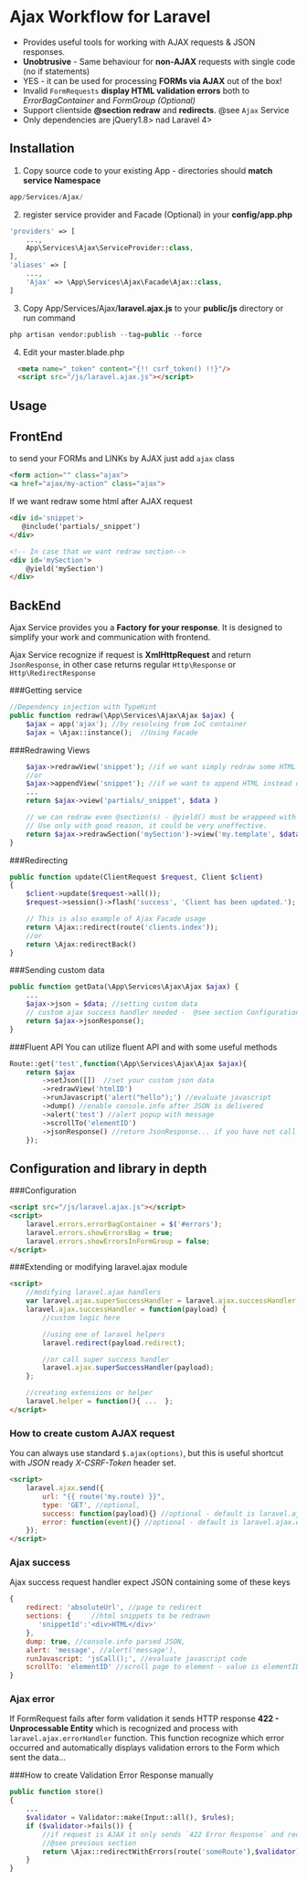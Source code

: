 # Ajax Workflow for Laravel

  - Provides useful tools for working with AJAX requests & JSON responses.
  - **Unobtrusive** - Same behaviour for **non-AJAX** requests with single code (no if statements)
  - YES - it can be used for processing **FORMs via AJAX** out of the box!
  - Invalid `FormRequests` **display HTML validation errors** both to *ErrorBagContainer* and *FormGroup (Optional)*
  - Support clientside **@section redraw** and **redirects**. @see `Ajax` Service
  - Only dependencies are jQuery1.8> nad Laravel 4> 

Installation
------------

1) Copy source code to your existing App - directories should **match service Namespace**
~~~~~ php
app/Services/Ajax/
~~~~~

2) register service provider and Facade (Optional) in your **config/app.php**
~~~~~ php
'providers' => [
	...,
	App\Services\Ajax\ServiceProvider::class,
],
'aliases' => [
	...,
	'Ajax' => \App\Services\Ajax\Facade\Ajax::class,
]
~~~~~


3) Copy App/Services/Ajax/**laravel.ajax.js** to your **public/js** directory or run command
~~~~~ php
php artisan vendor:publish --tag=public --force
~~~~~

4) Edit your master.blade.php
~~~~~ html
  <meta name="_token" content="{!! csrf_token() !!}"/>
  <script src="/js/laravel.ajax.js"></script>
~~~~~

Usage
---------------------

## FrontEnd

to send your FORMs and LINKs by AJAX just add `ajax` class
~~~~~ html
<form action="" class="ajax">
<a href="ajax/my-action" class="ajax">
~~~~~

If we want redraw some html after AJAX request
~~~~~ html
<div id='snippet'>
   @include('partials/_snippet')
</div>

<!-- In case that we want redraw section-->
<div id='mySection'>
	@yield('mySection')
</div>
~~~~~

## BackEnd

Ajax Service provides you a **Factory for your response**. It is designed to simplify your work and communication with frontend.

Ajax Service recognize if request is **XmlHttpRequest** and return `JsonResponse`, in other case returns regular `Http\Response` or `Http\RedirectResponse`

###Getting service
~~~~~ php
//Dependency injection with TypeHint
public function redraw(\App\Services\Ajax\Ajax $ajax) {
	$ajax = app('ajax'); //by resolving from IoC container
	$ajax = \Ajax::instance();  //Using Facade
~~~~~

###Redrawing Views
~~~~~ php
	$ajax->redrawView('snippet'); //if we want simply redraw some HTML
	//or
	$ajax->appendView('snippet'); //if we want to append HTML instead of replace
	...
	return $ajax->view('partials/_snippet', $data )

~~~~~

~~~~~ php
	// we can redraw even @section(s) - @yield() must be wrappeed with div#sectionName.
	// Use only with good reason, it could be very uneffective.
	return $ajax->redrawSection('mySection')->view('my.template', $data);
}
~~~~~

###Redirecting
~~~~~ php
public function update(ClientRequest $request, Client $client)
{
    $client->update($request->all());
    $request->session()->flash('success', 'Client has been updated.');

	// This is also example of Ajax Facade usage
    return \Ajax::redirect(route('clients.index'));
    //or
    return \Ajax:redirectBack()
}
~~~~~

###Sending custom data
~~~~~ php
public function getData(\App\Services\Ajax\Ajax $ajax) {
	...
	$ajax->json = $data; //setting custom data
	// custom ajax success handler needed -  @see section Configuration and custom AJAX requests
	return $ajax->jsonResponse();
}
~~~~~

###Fluent API
You can utilize fluent API and with some useful methods
~~~~~ php
Route::get('test',function(\App\Services\Ajax\Ajax $ajax){
	return $ajax
		->setJson([])  //set your custom json data
		->redrawView('htmlID')
		->runJavascript('alert("hello");') //evaluate javascript
		->dump() //enable console.info after JSON is delivered
		->alert('test') //alert popup with message
		->scrollTo('elementID')
		->jsonResponse() //return JsonResponse... if you have not call view() or redirect()
	});
~~~~~

Configuration and library in depth
--------------

###Configuration
~~~~~ html
<script src="/js/laravel.ajax.js"></script>
<script>
    laravel.errors.errorBagContainer = $('#errors');
    laravel.errors.showErrorsBag = true;
    laravel.errors.showErrorsInFormGroup = false;
</script>
~~~~~

###Extending or modifying laravel.ajax module
~~~~~ html
<script>
    //modifying laravel.ajax handlers
    var laravel.ajax.superSuccessHandler = laravel.ajax.successHandler;
    laravel.ajax.successHandler = function(payload) {
        //custom logic here

        //using one of laravel helpers
        laravel.redirect(payload.redirect);

        //or call super success handler
        laravel.ajax.superSuccessHandler(payload);
    };

    //creating extensions or helper
    laravel.helper = function(){ ...  };
</script>
~~~~~

### How to create custom AJAX request
You can always use standard `$.ajax(options)`, but this is useful shortcut
with  *JSON* ready *X-CSRF-Token* header set.
~~~~~ html
<script>
    laravel.ajax.send({
        url: "{{ route('my.route) }}",
        type: 'GET', //optional,
        success: function(payload){} //optional - default is laravel.ajax.successHandler
        error: function(event){} //optional - default is laravel.ajax.errorHandler
    });
</script>
~~~~~

### Ajax success
Ajax success request handler expect JSON containing some of these keys
~~~~~ javascript
{
	redirect: 'absoluteUrl', //page to redirect
	sections: {     //html snippets to be redrawn
	   'snippetId':'<div>HTML</div>'
	},
	dump: true, //console.info parsed JSON,
	alert: 'message', //alert('message'),
	runJavascript: 'jsCall();', //evaluate javascript code
	scrollTo: 'elementID' //scroll page to element - value is elementID
}
~~~~~

### Ajax error

If FormRequest fails after form validation it sends HTTP response **422 - Unprocessable Entity** which is recognized and process with `laravel.ajax.errorHandler` function.
This function recognize which error occurred and automatically displays validation errors to the Form which sent the data...

###How to create Validation Error Response manually
~~~~~ php
public function store()
{
    ...
    $validator = Validator::make(Input::all(), $rules);
	if ($validator->fails()) {
		//if request is AJAX it only sends `422 Error Response` and redirect will not be used..
		//@see previous section
        return \Ajax::redirectWithErrors(route('someRoute'),$validator);
    }
}
~~~~~
